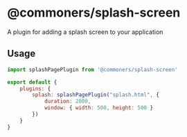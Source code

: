 # @commoners/splash-screen
A plugin for adding a splash screen to your application

## Usage
```js
import splashPagePlugin from '@commoners/splash-screen'

export default {
    plugins: {
        splash: splashPagePlugin("splash.html", { 
            duration: 2000, 
            window: { width: 500, height: 500 }
        })
    }
}
```